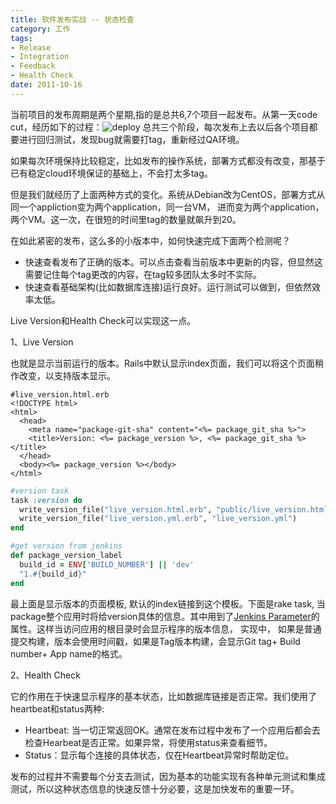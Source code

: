 ```yaml
---
title: 软件发布实战 -- 状态检查
category: 工作
tags:
- Release
- Integration
- Feedback
- Health Check
date: 2011-10-16
---
```

当前项目的发布周期是两个星期,指的是总共6,7个项目一起发布。从第一天code cut，经历如下的过程：![deploy](deploy.png)
总共三个阶段，每次发布上去以后各个项目都要进行回归测试，发现bug就需要打tag，重新经过QA环境。

如果每次环境保持比较稳定，比如发布的操作系统，部署方式都没有改变，那基于已有稳定cloud环境保证的基础上，不会打太多tag。

但是我们就经历了上面两种方式的变化。系统从Debian改为CentOS，部署方式从同一个appliction变为两个application，同一台VM， 进而变为两个application，两个VM。这一次，在很短的时间里tag的数量就飙升到20。

在如此紧密的发布，这么多的小版本中，如何快速完成下面两个检测呢？

* 快速查看发布了正确的版本。可以点击查看当前版本中更新的内容，但显然这需要记住每个tag更改的内容，在tag较多团队太多时不实际。</li>
* 快速查看基础架构(比如数据库连接)运行良好。运行测试可以做到，但依然效率太低。</li>

Live Version和Health Check可以实现这一点。

1、Live Version

也就是显示当前运行的版本。Rails中默认显示index页面，我们可以将这个页面稍作改变，以支持版本显示。

```erb
#live_version.html.erb
<!DOCTYPE html>
<html>
  <head>
    <meta name="package-git-sha" content="<%= package_git_sha %>">
    <title>Version: <%= package_version %>, <%= package_git_sha %></title>
  </head>
  <body><%= package_version %></body>
</html>
```

```ruby
#version task
task :version do
  write_version_file("live_version.html.erb", "public/live_version.html")
  write_version_file("live_version.yml.erb", "live_version.yml")
end

#get version from jenkins
def package_version_label
  build_id = ENV['BUILD_NUMBER'] || 'dev'
  "1.#{build_id}"
end
```

最上面是显示版本的页面模板, 默认的index链接到这个模板。下面是rake task, 当package整个应用时将给version具体的信息。其中用到了[Jenkins Parameter](https://wiki.jenkins-ci.org/display/JENKINS/Parameterized+Build)的属性。这样当访问应用的根目录时会显示程序的版本信息， 实现中， 如果是普通提交构建，版本会使用时间戳，如果是Tag版本构建，会显示Git tag+ Build number+ App name的格式。

2、Health Check

它的作用在于快速显示程序的基本状态，比如数据库链接是否正常。我们使用了heartbeat和status两种:
* Heartbeat: 当一切正常返回OK。通常在发布过程中发布了一个应用后都会去检查Hearbeat是否正常。如果异常，将使用status来查看细节。
* Status：显示每个连接的具体状态，仅在Heartbeat异常时帮助定位。

发布的过程并不需要每个分支去测试，因为基本的功能实现有各种单元测试和集成测试，所以这种状态信息的快速反馈十分必要，这是加快发布的重要一环。